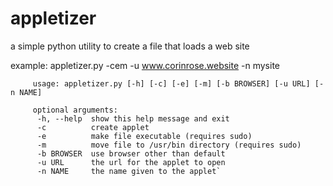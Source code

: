 appletizer
==========

a simple python utility to create a file that loads a web site

example: appletizer.py -cem -u www.corinrose.website -n mysite


		 usage: appletizer.py [-h] [-c] [-e] [-m] [-b BROWSER] [-u URL] [-n NAME]

		 optional arguments:
		  -h, --help  show this help message and exit
		  -c          create applet
		  -e          make file executable (requires sudo)
		  -m          move file to /usr/bin directory (requires sudo)
		  -b BROWSER  use browser other than default
		  -u URL      the url for the applet to open
		  -n NAME     the name given to the applet`

